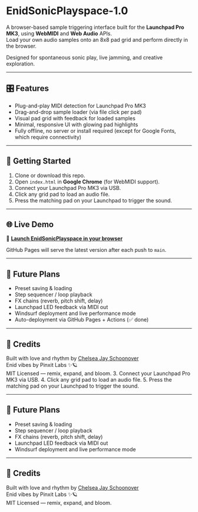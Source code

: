 # EnidSonicPlayspace-1.0

A browser-based sample triggering interface built for the **Launchpad Pro MK3**, using **WebMIDI** and **Web Audio** APIs.\
Load your own audio samples onto an 8x8 pad grid and perform directly in the browser.

Designed for spontaneous sonic play, live jamming, and creative exploration.

---

## 🎛️ Features

- Plug-and-play MIDI detection for Launchpad Pro MK3
- Drag-and-drop sample loader (via file click per pad)
- Visual pad grid with feedback for loaded samples
- Minimal, responsive UI with glowing pad highlights
- Fully offline, no server or install required (except for Google Fonts, which require connectivity)

---

## 🚀 Getting Started

1. Clone or download this repo.
2. Open `index.html` in **Google Chrome** (for WebMIDI support).
3. Connect your Launchpad Pro MK3 via USB.
4. Click any grid pad to load an audio file.
5. Press the matching pad on your Launchpad to trigger the sound.

---

## 🌐 Live Demo

🔗 [**Launch EnidSonicPlayspace in your browser**](https://glitterstrafe.github.io/EnidSonicPlayspace-1.0/)

GitHub Pages will serve the latest version after each push to `main`.

---

## 🔮 Future Plans

- Preset saving & loading
- Step sequencer / loop playback
- FX chains (reverb, pitch shift, delay)
- Launchpad LED feedback via MIDI out
- Windsurf deployment and live performance mode
- Auto-deployment via GitHub Pages + Actions (✅ done)

---

## 🎨 Credits

Built with love and rhythm by [Chelsea Jay Schoonover](https://www.linkedin.com/in/chelseajayschoonover/)  
Enid vibes by Pinxit Labs ✨🪐  
MIT Licensed — remix, expand, and bloom.
3. Connect your Launchpad Pro MK3 via USB.
4. Click any grid pad to load an audio file.
5. Press the matching pad on your Launchpad to trigger the sound.

---

## 🔮 Future Plans

- Preset saving & loading
- Step sequencer / loop playback
- FX chains (reverb, pitch shift, delay)
- Launchpad LED feedback via MIDI out
- Windsurf deployment and live performance mode

---

## 🎨 Credits

Built with love and rhythm by [Chelsea Jay Schoonover](https://www.linkedin.com/in/chelseajayschoonover/)  
Enid vibes by Pinxit Labs ✨🪐  
MIT Licensed — remix, expand, and bloom.



